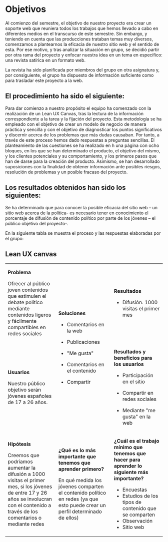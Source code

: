# Objetivos 
Al comienzo del semestre, el objetivo de nuestro proyecto era crear un soporte web que reuniera todos los trabajos que hemos llevado a cabo en diferentes medios en el transcurso de este semestre. Sin embargo, y teniendo en cuenta que las producciones trataban temas muy diversos, comenzamos a plantearnos la eficacia de nuestro sitio web y el sentido de esta. Por ese motivo, y tras analizar la situación en grupo, se decidió partir por otra rama del proyecto y enfocar nuestra idea en un tema en específico: una revista satírica en un formato web. 

La revista ha sido planificada por miembros del grupo en otra asignatura y, por consiguiente, el grupo ha dispuesto de información suficiente como para trasladar este proyecto a la web. 

## El procedimiento ha sido el siguiente: 

Para dar comienzo a nuestro propósito el equipo ha comenzado con la realización de un Lean UX Canvas, tras la lectura de la información correspondiente a la tarea y la fijación del proyecto. Esta metodología se ha empleado con el objetivo de crear un modelo de negocio de manera práctica y sencilla y con el objetivo de diagnosticar los puntos significativos y discernir acerca de los problemas que más dudas causaban.  Por tanto, a través de este proceso hemos dado respuestas a preguntas sencillas. El planteamiento de las cuestiones se ha realizado en h una página con ocho bloques, en los que se han determinado el producto, el objetivo del mismo, y los clientes potenciales y su comportamiento, y los primeros pasos que han de darse para la creación del producto. Asimismo, se han desarrollado suposiciones con la finalidad de obtener información ante posibles riesgos, resolución de problemas y un posible fracaso del proyecto. 

## Los resultados obtenidos han sido los siguientes: 

Se ha determinado que para conocer la posible eficacia del sitio web – un sitio web acerca de la política- es necesario tener en conocimiento el porcentaje de difusión de contenido político por parte de los jóvenes – el público objetivo del proyecto-. 

En la siguiente tabla se muestra el proceso y las respuestas elaboradas por el grupo: 

## Lean UX canvas

<!--
PRUEBA DE MOD Utiliza la plantilla de este documento para recoger vuestro Lean UX Canvas en el proyecto. Escribid solamente debajo de cada título. **No modifiquéis el código HTML, ya que si lo hacéis la tabla no se mostrará correctamente**.
-->  

<table markdown="1"><tbody><tr><td markdown="1">

**Problema**

Ofrecer al público joven contenidos que estimulen el debate político mediante contenidos ligeros y fácilmente compartibles en redes sociales
</td><td rowspan=2 markdown="1">

**Soluciones**

- Comentarios en la web

- Publicaciones

- "Me gusta"

- Comentarios en el contenido

- Compartir

</td><td markdown="1">

**Resultados**

- Difusión. 1000 visitas el primer mes


</td></tr><tr><td markdown="1">

**Usuarios**

Nuestro público objetivo serán jóvenes españoles de 17 a 26 años.

</td><td markdown="1">

**Resultados y beneficios para los usuarios**

- Participación en el sitio

- Compartir en redes sociales

- Mediante "me gusta" en la web


</td></tr><tr><td markdown="1">

**Hipótesis**  

Creemos que podríamos aumentar la difusión a 1000 visitas el primer mes, si los jóvenes de entre 17 y 26 años se involucran con el contenido a través de los comentarios o mediante redes

</td><td markdown="1">

**¿Qué es lo más importante que tenemos que aprender primero?**

En qué medida los jóvenes comparten el contenido político en redes (ya que esto puede crear un perfil determinado de ellos)



</td><td markdown="1">

**¿Cuál es el trabajo mínimo que tenemos que hacer para aprender lo siguiente más importante?**

- Encuestas
- Estudios de los tipos de contenido que se comparten
- Observación
- Sitio web


</td></tr></tbody></table>
